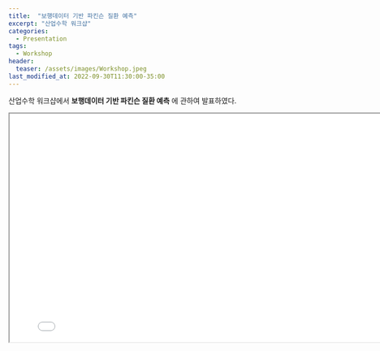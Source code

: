 ```yaml
---
title:  "보행데이터 기반 파킨슨 질환 예측"
excerpt: "산업수학 워크샵"
categories:
  - Presentation
tags:
  - Workshop
header:
  teaser: /assets/images/Workshop.jpeg
last_modified_at: 2022-09-30T11:30:00-35:00
---
```


산업수학 워크샵에서 **보행데이터 기반 파킨슨 질환 예측** 에 관하여 발표하였다.

<iframe src = "/ViewerJS/#../assets/pdf/workshop220930.pdf" width='800' height='450' allowfullscreen webkitallowfullscreen></iframe>